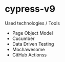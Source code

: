 # cypress-v9

Used technologies / Tools
- Page Object Model
- Cucumber
- Data Driven Testing
- Mochawesome
- GitHub Actionss
